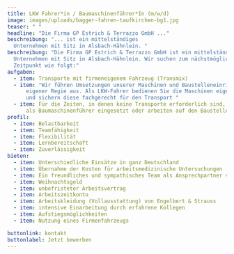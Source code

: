 ```yaml
---
title: LKW Fahrer*in / Baumaschinenführer*In (m/w/d)
image: images/uploads/bagger-fahren-taufkirchen-bg1.jpg
teaser: " "
headline: "Die Firma GP Estrich & Terrazzo GmbH ..."
beschreibung: "... ist ein mittelständiges
  Unternehmen mit Sitz in Alsbach-Hähnlein. "
beschreibung: "Die Firma GP Estrich & Terrazzo GmbH ist ein mittelständiges
  Unternehmen mit Sitz in Alsbach-Hähnlein. Wir suchen zum nächstmöglichen
  Zeitpunkt wie folgt:"
aufgaben:
  - item: Transporte mit firmeneigenem Fahrzeug (Transmix)
  - item: "Wir führen Umsetzungen unserer Maschinen und Baustelleneinrichtung in
      eigener Regie aus. Als LKW-Fahrer bedienen Sie die Maschinen eigenständig
      und sichern diese fachgerecht für den Transport "
  - item: Für die Zeiten, in denen keine Transporte erforderlich sind, werden Sie
      als Baumaschinenführer eingesetzt oder arbeiten auf den Baustellen mit
profil:
  - item: Belastbarkeit
  - item: Teamfähigkeit
  - item: Flexibilität
  - item: Lernbereitschaft
  - item: Zuverlässigkeit
bieten:
  - item: Unterschiedliche Einsätze in ganz Deutschland
  - item: Übernahme der Kosten für arbeitsmedizinische Untersuchungen
  - item: Ein freundliches und sympathisches Team als Ansprechpartner vor Ort
  - item: Weihnachtsgeld
  - item: unbefristeter Arbeitsvertrag
  - item: Arbeitszeitkonto
  - item: Arbeitskleidung (Vollausstattung) von Engelbert & Strauss
  - item: intensive Einarbeitung durch erfahrene Kollegen
  - item: Aufstiegsmöglichkeiten
  - item: Nutzung eines Firmenfahrzeugs

buttonlink: kontakt
buttonlabel: Jetzt bewerben
---
```

